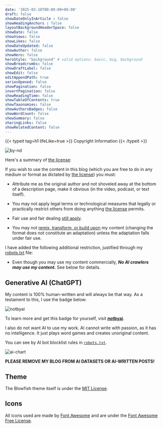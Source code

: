 ```yaml
---
date: '2025-03-18T00:00:00+00:00'
draft: false
showDateOnlyInArticle : false
showHeadingAnchors : false
layoutBackgroundHeaderSpace: false
showDate: false
showViews: false
showLikes: false
showDateUpdated: false
showAuthor: false
showHero: false
heroStyle: "background" # valid options: basic, big, background
showBreadcrumbs: false
showDraftLabel: false
showEdit: false
editAppendPath: true
seriesOpened: false
showPagination: false
invertPagination: false
showReadingTime: false
showTableOfContents: true
showTaxonomies: false
showAuthorsBadges: false
showWordCount: false
showSummary: false
sharingLinks: false
showRelatedContent: false
---
```


{{< typeit
  tag=h1
  lifeLike=true >}}
Copyright Information
{{< /typeit >}}

![by-nd](by-nd.svg "My content is under [CC BY-ND 4.0](https://creativecommons.org/licenses/by-nd/4.0/deed.en).")

Here's a summary of [the license](https://creativecommons.org/licenses/by-nd/4.0/deed.en):

If you wish to use the content in this blog (which you are free to do in any medium or format as dictated by [the license](https://creativecommons.org/licenses/by-nd/4.0/deed.en)) you must:

- Attribute me as the original author and not shoveled away at the bottom of a description page, make it obvious (in the video, podcast, or text itself).

- You may not apply legal terms or technological measures that legally or practically restrict others from doing anything [the license](https://creativecommons.org/licenses/by-nc-sa/4.0/deed.en) permits.

- Fair use and fair dealing [still apply](https://creativecommons.org/faq/#do-creative-commons-licenses-affect-exceptions-and-limitations-to-copyright-such-as-fair-dealing-and-fair-use).

- You may not [remix, transform, or build upon](https://creativecommons.org/faq/#when-is-my-use-considered-an-adaptation) my content (changing the format does not constitute an adaptation) unless the adaptation falls under fair use.

I have added the following additional restriction, justified through my [robots.txt](/robots.txt) file:

- Even though you may use my content commercially, ***No AI crawlers may use my content.*** See below for details.

## Generative AI (ChatGPT)

My content is 100% human-written and will always be that way. As a testament to this, I use the badge below:

![notbyai](notbyai-black-2x.png)

To learn more and get this badge for yourself, visit [**notbyai**](https://notbyai.fyi/).

I also do not want AI to use my work. AI cannot write with passion, as it has no intelligence. It just plays word games and creates unoriginal content.

You can see by AI bot blocklist rules in [`robots.txt`](/robots.txt).

![ai-chart](ai-generates-content-using-human-content-white.png "See the problem here? (Credit: [notbyai](https://notbyai.fyi/#not-by-ai-mission))")

**PLEASE REMOVE MY BLOG FROM AI DATASETS OR AI-WRITTEN POSTS!**

## Theme

The Blowfish theme itself is under the [MIT License](https://github.com/nunocoracao/blowfish/blob/main/LICENSE).

## Icons

All icons used are made by [Font Awesome](https://fontawesome.com) and are under the [Font Awesome Free License](https://fontawesome.com/license/free).
